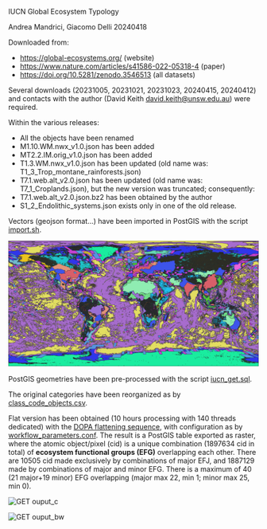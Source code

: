 IUCN Global Ecosystem Typology 

Andrea Mandrici, Giacomo Delli 20240418

Downloaded from:
+  https://global-ecosystems.org/ (website)
+  https://www.nature.com/articles/s41586-022-05318-4 (paper)
+  https://doi.org/10.5281/zenodo.3546513 (all datasets)

Several downloads (20231005, 20231021, 20231023, 20240415, 20240412) and contacts with the author (David Keith <david.keith@unsw.edu.au>) were required.

Within the various releases:
+  All the objects have been renamed
+  M1.10.WM.nwx_v1.0.json has been added
+  MT2.2.IM.orig_v1.0.json has been added
+  T1.3.WM.nwx_v1.0.json has been updated (old name was: T1_3_Trop_montane_rainforests.json)
+  T7.1.web.alt_v2.0.json has been updated (old name was: T7_1_Croplands.json), but the new version was truncated; consequently:
+  T7.1.web.alt_v2.0.json.bz2 has been obtained by the author
+  S1_2_Endolithic_systems.json exists only in one of the old release.

Vectors (geojson format...) have been imported in PostGIS with the script [import.sh](./import.sh).

![GET input](input.png)

PostGIS geometries have been pre-processed with the script [iucn_get.sql](./iucn_get.sql).

The original categories have been reorganized as by [class_code_objects.csv](./class_code_objects.csv).

Flat version has been obtained (10 hours processing with 140 threads dedicated) with the [DOPA flattening sequence](../../flattening/README.md), with configuration as by [workflow_parameters.conf](./workflow_parameters.conf).
The result is a PostGIS table exported as raster, where the atomic object/pixel (cid) is a unique combination (1897634 cid in total) of **ecosystem functional groups (EFG)** overlapping each other.
There are 10505 cid made exclusively by combinations of major EFJ, and 1887129 made by combinations of major and minor EFG.
There is a maximum of 40 (21 major+19 minor) EFG overlapping (major max 22, min 1; minor max 25, min 0).

![GET ouput_c](ouput_c.png)

![GET ouput_bw](ouput_bw.png)

